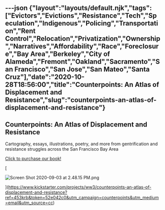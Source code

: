 ---json
{"layout":"layouts/default.njk","tags":["Evictors","Evictions","Resistance","Tech","Speculation","Indigenous","Policing","Transportation","Rent Control","Relocation","Privatization","Ownership","Narratives","Affordability","Race","Foreclosure","Bay Area","Berkeley","City of Alameda","Fremont","Oakland","Sacramento","San Francisco","San Jose","San Mateo","Santa Cruz"],"date":"2020-10-28T18:56:00","title":"Counterpoints: An Atlas of Displacement and Resistance","slug":"counterpoints-an-atlas-of-displacement-and-resistance"}
---

**Counterpoints: An Atlas of Displacement and Resistance**
----------------------------------------------------------

Cartography, essays, illustrations, poetry, and more from gentrification and resistance struggles across the San Francisco Bay Area

[Click to purchase our book!](https://www.pmpress.org/index.php?l=product_detail&p=1140#:~:text=Counterpoints%3A%20A%20San%20Francisco%20Bay%20Area%20Atlas%20of%20Displacement%20and,hegemonic%20knowledge%20making%20and%20activism)

[

![Screen Shot 2020-09-03 at 2.48.15 PM.png](https://images.squarespace-cdn.com/content/v1/52b7d7a6e4b0b3e376ac8ea2/1599159287791-CAN3NN6RSN9MEMS161MK/ke17ZwdGBToddI8pDm48kPcmix99nN8OYPQKHvhUAUAUqsxRUqqbr1mOJYKfIPR7LoDQ9mXPOjoJoqy81S2I8N_N4V1vUb5AoIIIbLZhVYxCRW4BPu10St3TBAUQYVKcjL5lNz_8WsfY5KPnB0QRnn5ad54DY3td0_UUCc_9LOIwyR0SW7EU4-8JfcxOV3ed/Screen+Shot+2020-09-03+at+2.48.15+PM.png)

](https://www.kickstarter.com/projects/ww3/counterpoints-an-atlas-of-displacement-and-resistance?ref=453krb&token=52e042c0&utm_campaign=counterpoints&utm_medium=email&utm_source=cc)